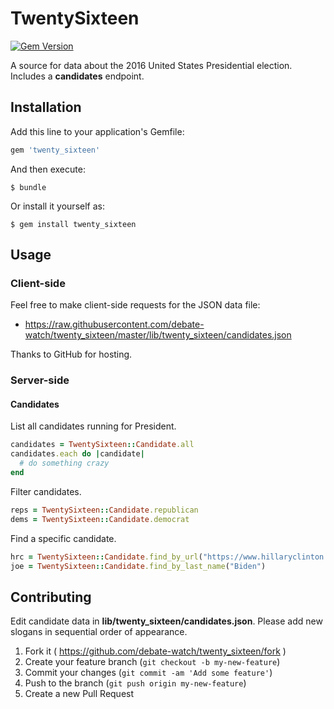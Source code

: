 # TwentySixteen

[![Gem Version](https://badge.fury.io/rb/twenty_sixteen.svg)](http://badge.fury.io/rb/twenty_sixteen)

A source for data about the 2016 United States Presidential election. Includes a **candidates** endpoint.

## Installation

Add this line to your application's Gemfile:

```ruby
gem 'twenty_sixteen'
```

And then execute:

    $ bundle

Or install it yourself as:

    $ gem install twenty_sixteen

## Usage

### Client-side

Feel free to make client-side requests for the JSON data file:
  + https://raw.githubusercontent.com/debate-watch/twenty_sixteen/master/lib/twenty_sixteen/candidates.json

Thanks to GitHub for hosting.

### Server-side

#### Candidates

List all candidates running for President.

```` rb
candidates = TwentySixteen::Candidate.all
candidates.each do |candidate|
  # do something crazy
end
````

Filter candidates.

```` rb
reps = TwentySixteen::Candidate.republican
dems = TwentySixteen::Candidate.democrat
````

Find a specific candidate.

```` rb
hrc = TwentySixteen::Candidate.find_by_url("https://www.hillaryclinton.com/")
joe = TwentySixteen::Candidate.find_by_last_name("Biden")
````

## Contributing

Edit candidate data in **lib/twenty_sixteen/candidates.json**. Please add new slogans in sequential order of appearance.

1. Fork it ( https://github.com/debate-watch/twenty_sixteen/fork )
2. Create your feature branch (`git checkout -b my-new-feature`)
3. Commit your changes (`git commit -am 'Add some feature'`)
4. Push to the branch (`git push origin my-new-feature`)
5. Create a new Pull Request
